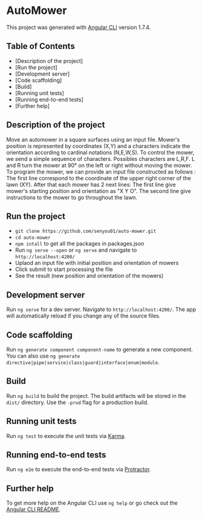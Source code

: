 # AutoMower

This project was generated with [Angular CLI](https://github.com/angular/angular-cli) version 1.7.4.

## Table of Contents

* [Description of the project]
* [Run the project]
* [Development server]
* [Code scaffolding]
* [Build]
* [Running unit tests]
* [Running end-to-end tests]
* [Further help]

## Description of the project

Move an automower in a square surfaces using an input file. Mower's position is represented by coordinates (X,Y) and a characters indicate the orientation according to cardinal notations (N,E,W,S).
To control the mower, we send a simple sequence of characters. Possibles characters are L,R,F. L and R turn the mower at 90° on the left or right without moving the mower.
To program the mower, we can provide an input file constructed as follows :
The first line correspond to the coordinate of the upper right corner of the lawn (XY).
After that each mower has 2 next lines:
The first line give mower's starting position and orientation as "X Y O". 
The second line give instructions to the mower to go throughout the lawn.

## Run the project

  - `git clone https://github.com/senyou01/auto-mower.git`
  - `cd auto-mower`
  - `npm intall` to get all the packages in packages.json
  - Run `ng serve --open` or `ng serve` and navigate to `http://localhost:4200/`
  - Uplaod an input file with initial position and orientation of mowers
  - Click submit to start processing the file
  - See the result (new position and orientation of the mowers)
  
## Development server

Run `ng serve` for a dev server. Navigate to `http://localhost:4200/`. The app will automatically reload if you change any of the source files.

## Code scaffolding

Run `ng generate component component-name` to generate a new component. You can also use `ng generate directive|pipe|service|class|guard|interface|enum|module`.

## Build

Run `ng build` to build the project. The build artifacts will be stored in the `dist/` directory. Use the `-prod` flag for a production build.

## Running unit tests

Run `ng test` to execute the unit tests via [Karma](https://karma-runner.github.io).

## Running end-to-end tests

Run `ng e2e` to execute the end-to-end tests via [Protractor](http://www.protractortest.org/).

## Further help

To get more help on the Angular CLI use `ng help` or go check out the [Angular CLI README](https://github.com/angular/angular-cli/blob/master/README.md).
